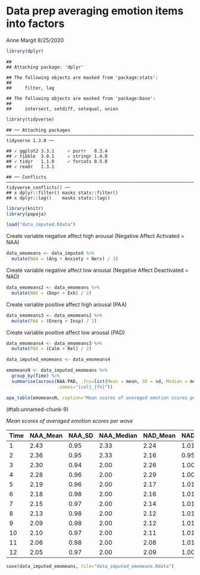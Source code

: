 Data prep averaging emotion items into factors
================
Anne Margit
8/25/2020

``` r
library(dplyr)
```

    ## 
    ## Attaching package: 'dplyr'

    ## The following objects are masked from 'package:stats':
    ## 
    ##     filter, lag

    ## The following objects are masked from 'package:base':
    ## 
    ##     intersect, setdiff, setequal, union

``` r
library(tidyverse)
```

    ## ── Attaching packages ────────────────────────────────────────────────────────────────────────────────────────────────────────────────────── tidyverse 1.3.0 ──

    ## ✓ ggplot2 3.3.1     ✓ purrr   0.3.4
    ## ✓ tibble  3.0.1     ✓ stringr 1.4.0
    ## ✓ tidyr   1.1.0     ✓ forcats 0.5.0
    ## ✓ readr   1.3.1

    ## ── Conflicts ───────────────────────────────────────────────────────────────────────────────────────────────────────────────────────── tidyverse_conflicts() ──
    ## x dplyr::filter() masks stats::filter()
    ## x dplyr::lag()    masks stats::lag()

``` r
library(knitr)
library(papaja)
```

``` r
load("data_imputed.Rdata")
```

Create variable negative affect high arousal (Negative Affect Activated
= NAA)

``` r
data_emomeans <- data_imputed %>%
  mutate(NAA = (Ang + Anxiety + Nerv) / 3)
```

Create variable negative affect low arousal (Negative Affect Deactivated
= NAD)

``` r
data_emomeans2 <- data_emomeans %>%
  mutate(NAD = (Depr + Exh) / 2)
```

Create variable positive affect high arousal (PAA)

``` r
data_emomeans3 <- data_emomeans2 %>%
  mutate(PAA = (Energ + Insp) / 2)
```

Create variable positive affect low arousal (PAD)

``` r
data_emomeans4 <- data_emomeans3 %>%
  mutate(PAD = (Calm + Rel) / 2) 
```

``` r
data_imputed_emomeans <- data_emomeans4
```

``` r
emomeansN <- data_imputed_emomeans %>%
  group_by(Time) %>%
  summarise(across(NAA:PAD, .fns=list(Mean = mean, SD = sd, Median = median), na.rm=TRUE,
                   .names="{col}_{fn}"))
```

``` r
apa_table(emomeansN, caption="Mean scores of averaged emotion scores per wave")
```

<caption>

(\#tab:unnamed-chunk-9)

</caption>

<div data-custom-style="Table Caption">

*Mean scores of averaged emotion scores per
wave*

</div>

| Time | NAA\_Mean | NAA\_SD | NAA\_Median | NAD\_Mean | NAD\_SD | NAD\_Median | PAA\_Mean | PAA\_SD | PAA\_Median | PAD\_Mean | PAD\_SD | PAD\_Median |
| :--- | :-------- | :------ | :---------- | :-------- | :------ | :---------- | :-------- | :------ | :---------- | :-------- | :------ | :---------- |
| 1    | 2.43      | 0.95    | 2.33        | 2.24      | 1.01    | 2.00        | 2.41      | 0.96    | 2.50        | 2.81      | 1.01    | 3.00        |
| 2    | 2.36      | 0.95    | 2.33        | 2.16      | 0.95    | 2.00        | 2.26      | 0.92    | 2.00        | 2.78      | 0.97    | 3.00        |
| 3    | 2.30      | 0.94    | 2.00        | 2.26      | 1.00    | 2.00        | 2.47      | 0.94    | 2.50        | 2.94      | 0.95    | 3.00        |
| 4    | 2.28      | 0.96    | 2.00        | 2.29      | 1.00    | 2.00        | 2.50      | 0.94    | 2.50        | 2.97      | 0.96    | 3.00        |
| 5    | 2.19      | 0.96    | 2.00        | 2.17      | 1.01    | 2.00        | 2.54      | 0.96    | 2.50        | 3.00      | 0.99    | 3.00        |
| 6    | 2.18      | 0.98    | 2.00        | 2.16      | 1.01    | 2.00        | 2.59      | 0.98    | 2.50        | 3.01      | 0.99    | 3.00        |
| 7    | 2.15      | 0.97    | 2.00        | 2.14      | 1.01    | 2.00        | 2.61      | 0.99    | 2.50        | 3.02      | 0.99    | 3.00        |
| 8    | 2.13      | 0.98    | 2.00        | 2.12      | 1.01    | 2.00        | 2.65      | 0.99    | 2.50        | 3.04      | 1.01    | 3.00        |
| 9    | 2.09      | 0.98    | 2.00        | 2.12      | 1.01    | 2.00        | 2.65      | 0.99    | 2.50        | 3.05      | 1.01    | 3.00        |
| 10   | 2.10      | 0.97    | 2.00        | 2.11      | 1.01    | 2.00        | 2.68      | 1.00    | 2.50        | 3.04      | 1.00    | 3.00        |
| 11   | 2.06      | 0.98    | 2.00        | 2.08      | 1.01    | 2.00        | 2.68      | 0.99    | 2.50        | 3.03      | 1.02    | 3.00        |
| 12   | 2.05      | 0.97    | 2.00        | 2.09      | 1.00    | 2.00        | 2.73      | 1.00    | 3.00        | 3.06      | 1.00    | 3.00        |

``` r
save(data_imputed_emomeans, file="data_imputed_emomeans.Rdata")
```
